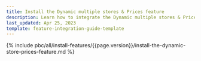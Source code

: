 ```yaml
---
title: Install the Dynamic multiple stores & Prices feature
description: Learn how to integrate the Dynamic multiple stores & Prices feature into a Spryker project.
last_updated: Apr 25, 2023
template: feature-integration-guide-template
---
```


{% include pbc/all/install-features/{{page.version}}/install-the-dynamic-store-prices-feature.md %} <!-- To edit, see /_includes/pbc/all/install-features/202307.0/install-the-dynamic-store-prices-feature.md -->
